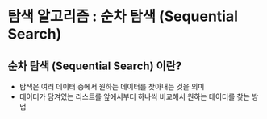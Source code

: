 # 탐색 알고리즘 : 순차 탐색 (Sequential Search) 
## 순차 탐색 (Sequential Search) 이란?
- 탐색은 여러 데이터 중에서 원하는 데이터를 찾아내는 것을 의미
- 데이터가 담겨있는 리스트를 앞에서부터 하나씩 비교해서 원하는 데이터를 찾는 방법

